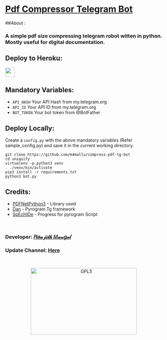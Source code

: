 # [Pdf Compressor Telegram Bot](https://github.com/m4mallu)

##About : 
### A simple pdf size compressing telegram robot witten in python. Mostly useful for digital documentation.

## Deploy to Heroku:
<p align="left">
  <a href="https://heroku.com/deploy?template=https://github.com/m4mallu/compress-pdf-tg-bot">
     <img height="30px" src="https://img.shields.io/badge/Deploy%20To%20Heroku-blueviolet?style=for-the-badge&logo=heroku">
  </a>
</p>


## Mandatory Variables:

* `API_HASH`    Your API Hash from my.telegram.org
* `API_ID`      Your API ID from my.telegram.org
* `BOT_TOKEN`   Your bot token from @BotFather

## Deploy Locally:

Create a `config.py` with the above mandatory variables (Refer sample_config.py) and save it in the current working directory.
```
git clone https://github.com/m4mallu/compress-pdf-tg-bot
cd uniquify
virtualenv -p python3 venv
. ./venv/bin/activate
pip3 install -r requirements.txt
python3 bot.py
```

## Credits:
- [PDFNetPython3](https://www.thepythoncode.com/article/compress-pdf-files-in-python) - Library used
- [Dan](https://github.com/delivrance) - Pyrogram Tg framework
- [SpEcHiDe](https://github.com/SpEcHiDe) - Progress for pyrogram Script
<br>

### Developer: [𝑅𝑒𝓃𝒿𝒾𝓉𝒽 𝑀𝒶𝓃𝑔𝒶𝓁](https://t.me/space4renjith)
### Update Channel: [Here](https://t.me/RMProjects)

<br>

<p align="center">
    <a href="https://t.me/space4renjith">
        <img alt="GPL3" src ="https://telegra.ph/file/c4f778ccfc576a954dd20.gif" width="340" height="214"/>
    </a>
</p>

